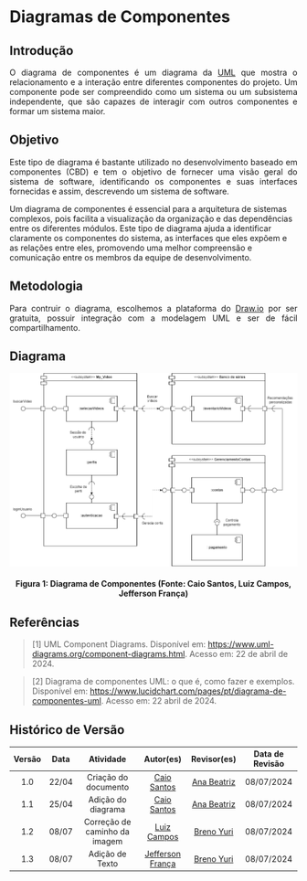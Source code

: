 # Diagramas de Componentes

## Introdução
<p style="text-align: justify;">O diagrama de componentes é um diagrama da <a href="https://www.uml-diagrams.org/">UML</a> que mostra o relacionamento e a interação entre diferentes componentes do projeto. Um componente pode ser compreendido como um sistema ou um subsistema independente, que são capazes de interagir com outros componentes e formar um sistema maior.</p>

## Objetivo
<p style="text-align: justify;">Este tipo de diagrama é bastante utilizado no desenvolvimento baseado em componentes (CBD) e tem o objetivo de fornecer uma visão geral do sistema de software, identificando os componentes e suas interfaces fornecidas e assim, descrevendo um sistema de software.

Um diagrama de componentes é essencial para a arquitetura de sistemas complexos, pois facilita a visualização da organização e das dependências entre os diferentes módulos. Este tipo de diagrama ajuda a identificar claramente os componentes do sistema, as interfaces que eles expõem e as relações entre eles, promovendo uma melhor compreensão e comunicação entre os membros da equipe de desenvolvimento.</p>

## Metodologia
<p style="text-align: justify;">Para contruir o diagrama, escolhemos a plataforma do <a href="https://www.draw.io/">Draw.io</a> por ser gratuita, possuir integração com a modelagem UML e ser de fácil compartilhamento.</p>


## Diagrama
![Diagrama de Componentes](../assets/img/modelagem/DiagramaComponentes.png)
#### <p style="text-align: center">Figura 1: Diagrama de Componentes (Fonte: Caio Santos, Luiz Campos, Jefferson França) </p>

## Referências

> [1] UML Component Diagrams. Disponível em: <https://www.uml-diagrams.org/component-diagrams.html>. Acesso em: 22 de abril de 2024.

> [2] Diagrama de componentes UML: o que é, como fazer e exemplos. Disponível em: <https://www.lucidchart.com/pages/pt/diagrama-de-componentes-uml>. Acesso em: 22 abril de 2024.

## Histórico de Versão

| Versão | Data  |           Atividade           |                    Autor(es)                     | Revisor(es) | Data de Revisão |
| :----: | :---: | :---------------------------: | :----------------------------------------------: | :---------: | :-------------: |
|  1.0   | 22/04 |     Criação do documento      |  [Caio Santos](https://github.com/caiobsantos)   |  [Ana Beatriz](https://github.com/anabfs)           |      08/07/2024           |
|  1.1   | 25/04 |      Adição do diagrama       |  [Caio Santos](https://github.com/caiobsantos)   |  [Ana Beatriz](https://github.com/anabfs)           |        08/07/2024         |
|  1.2   | 08/07 | Correção de caminho da imagem | [Luiz Campos](https://github.com/Luiz-GL-Campos) |  [Breno Yuri](https://github.com/YuriBre)   |  08/07/2024    
|  1.3   | 08/07 |        Adição de Texto        |  [Jefferson França](https://github.com/Frans6)   |     [Breno Yuri](https://github.com/YuriBre)          |      08/07/2024                |